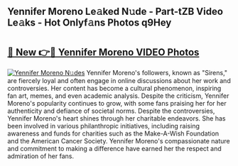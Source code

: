 ## Yennifer Moreno Le𝚊ked N𝚞de - Part-tZB Video Le𝚊ks - Hot Onlyf𝚊ns Photos q9Hey

# <h2><a href="http://ab75883.deff.icu/?id=Yennifer+Moreno">🔗 New 👉🔴 Yennifer Moreno VIDEO Photos</a></h2>

[![Yennifer Moreno N𝚞des](https://i.imgur.com/rIISA9y.gif)](http://ab75883.deff.icu/?id=Yennifer+Moreno)
Yennifer Moreno's followers, known as "Sirens," are fiercely loyal and often engage in online discussions about her work and controversies. Her content has become a cultural phenomenon, inspiring fan art, memes, and even academic analysis. Despite the criticism, Yennifer Moreno's popularity continues to grow, with some fans praising her for her authenticity and defiance of societal norms. Despite the controversies, Yennifer Moreno's heart shines through her charitable endeavors. She has been involved in various philanthropic initiatives, including raising awareness and funds for charities such as the Make-A-Wish Foundation and the American Cancer Society. Yennifer Moreno's compassionate nature and commitment to making a difference have earned her the respect and admiration of her fans.

